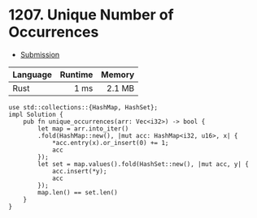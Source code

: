 # 1207. Unique Number of Occurrences
- [Submission](https://leetcode.com/submissions/detail/1148564441/)

| Language | Runtime | Memory |
| :-       |       -:|      -:|
| Rust | 1 ms | 2.1 MB |
```
use std::collections::{HashMap, HashSet};
impl Solution {
    pub fn unique_occurrences(arr: Vec<i32>) -> bool {
        let map = arr.into_iter()
        .fold(HashMap::new(), |mut acc: HashMap<i32, u16>, x| {
            *acc.entry(x).or_insert(0) += 1;
            acc
        });
        let set = map.values().fold(HashSet::new(), |mut acc, y| {
            acc.insert(*y);
            acc
        });
        map.len() == set.len()
    }
}
```
